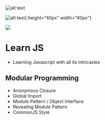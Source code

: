 
![alt text](https://upload.wikimedia.org/wikipedia/commons/thumb/6/6a/JavaScript-logo.png/120px-JavaScript-logo.png  'Javascript logo')

![alt text](https://c1.staticflickr.com/8/7306/16407404782_8b9c57eab3.jpg  'ES6 Logo'){:height="40px" width="40px"}

<img src="https://c1.staticflickr.com/8/7306/16407404782_8b9c57eab3.jpg">

# Learn JS
- Learning Javascript with all its intricasies

## Modular Programming

- Anonymous Closure
- Global Import
- Module Pattern / Object Interface
- Revealing Module Pattern
- CommonJS Style